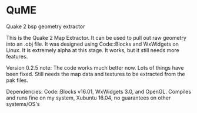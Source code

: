# QuME
Quake 2 bsp geometry extractor

This is the Quake 2 Map Extractor. It can be used to pull out raw geometry into an .obj file. It was designed using Code::Blocks
and WxWidgets on Linux. It is extremely alpha at this stage. It works, but it still needs more features.

Version 0.2.5 note: The code works much better now. Lots of things have been fixed. Still needs the map data and textures to be extracted from the pak files.

Dependencies: Code::Blocks v16.01, WxWidgets 3.0, and OpenGL.
Compiles and runs fine on my system, Xubuntu 16.04, no guarantees on other systems/OS's
